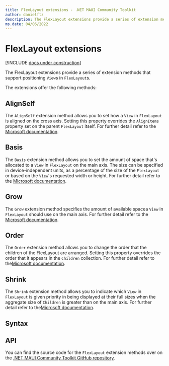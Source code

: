 ```yaml
---
title: FlexLayout extensions - .NET MAUI Community Toolkit
author: danielftz
description: The FlexLayout extensions provide a series of extension methods that support positioning Views in FlexLayouts.
ms.date: 04/06/2022
---
```


# FlexLayout extensions

[!INCLUDE [docs under construction](../../includes/preview-note.md)]

The FlexLayout extensions provide a series of extension methods that support positioning `View`s in `FlexLayout`s.

The extensions offer the following methods:

## AlignSelf

The `AlignSelf` extension method allows you to set how a `View` in `FlexLayout` is aligned on the cross axis. Setting this property overrides the `AlignItems` property set on the parent `FlexLayout` itself. For further detail refer to the [Microsoft documentation](/dotnet/maui/user-interface/layouts/layouts/flexlayout#alignself).

## Basis

The `Basis` extension method allows you to set the amount of space that's allocated to a `View` in `FlexLayout` on the main axis. The size can be specified in device-independent units, as a percentage of the size of the `FlexLayout` or based on the `View`'s requested width or height. For further detail refer to the [Microsoft documentation](/dotnet/maui/user-interface/layouts/flexlayout#basis).

## Grow

The `Grow` extension method specifies the amount of available spacea `View` in `FlexLayout` should use on the main axis. For further detail refer to the [Microsoft documentation](/dotnet/maui/user-interface/layouts/flexlayout#grow).

## Order

The `Order` extension method allows you to change the order that the children of the FlexLayout are arranged.  Setting this property overrides the order that it appears in the `Children` collection. For further detail refer to the[Microsoft documentation](/dotnet/maui/user-interface/layouts/flexlayout#order).

## Shrink

The `Shrink` extension method allows you to indicate which `View` in `FlexLayout` is given priority in being displayed at their full sizes when the aggregate size of `Children` is greater than 
on the main axis. For further detail refer to the[Microsoft documentation](/dotnet/maui/user-interface/layouts/flexlayout#shrink).


## Syntax


## API

You can find the source code for the `FlexLayout` extension methods over on the [.NET MAUI Community Toolkit GitHub repository](https://github.com/CommunityToolkit/Maui.Markup/blob/main/src/CommunityToolkit.Maui.Markup/FlexLayoutExtensions.cs).